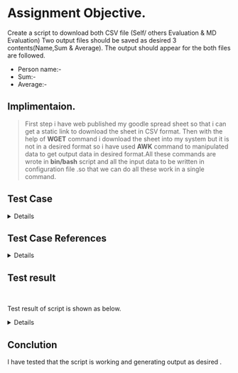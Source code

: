 #  Assignment Objective.

Create a script to download both CSV file (Self/ others Evaluation & MD Evaluation) 
Two output files should be saved as desired 3 contents(Name,Sum & Average).
The output should appear for the both files are followed.
- Person name:-
- Sum:-
- Average:-

## Implimentaion.
>First step i have web published my goodle spread sheet so that i can get a static link to download the sheet in CSV format. Then with the help of **WGET** command i download the sheet into my system but it is not in a desired format so i have used **AWK** command to manipulated data to get output data in desired format.All these commands are wrote in **bin/bash** script and all the input data to be written in configuration file .so that we can do all these work in a single command.  


## Test Case

 <details>
  
 |**SNo.** | **Test Case Description** |**Test Steps** | **Expected Result** | **Actual Result** | **Status** |
|:-----: | :-----: | :------: | :-----: | :-----: | :-----: |
| TEST 1 | Publishing google spreadsheet to get the download link | <ul> Steps To Be Followed <li>Publishd my sheet to the web </li><li>selected embed format as a CSV</li><li>Now Start Publishing and copy the link </li></ul> | Shoud get desired link in CSV format | Got the link successfully | Pass |
| TEST 2 | Declare variable into the config file so that the script can get data from config file and work from any path and system | <ul><li>Declaired config file path into script</li><li> Declaired all variables into config file</li></ul> | Script should run without any error | All variable passed script run successfully | Pass |
| TEST 3 | Dowlnload both file using **wget** command | The command will run two time to download both files.<br/>$WGET -nv "URL" -O "data.csv" | Acknowledgement of file download shoud be displayed | Fle downloaded message display | Pass |
| TEST 4|Script should get the column no. automatically | using CAT,AWK,TR,WC commands to get column no. of required data field.|Script automatically calculate the column number using the column name|Column number for Name and Average it is calculated automatically |pass|
| TEST 5 | Manipulating and save the data as per user requirement | Using **awk** command to manipulate data.& using different options NR ,FS<br/>NR is used to select range to be display and FS is useed to separated comma separated fields| Fileds shoud be seprated by ","<br/> All team member names should be displayed<br/> The Sum value automatic calculated.<br/>average filed should be displayed<br/>All data should also save as per user desired criteria | All data displayed and stored as expected | Pass |
| TEST 6 | Storing and Displaying the data | After manipulating data the data will display using **CAT** command and store in output data into the file using redirectional operator " > "| The output data should displayed and stored | Task done successfully | Pass |
</details>

## Test Case References
<details>
 | **S No** | **Description** | **TesT Snaps** |
 
 </details>
 
## Test result
<br/>

Test result of script is shown as below.
<details>
<img src="https://github.com/adsingh007/shell-script.md/blob/main/result.png" alt="Test result">
</details>

 
 ## Conclution
 
 I have tested that the script is working and generating output as desired .
 
 
 
 
 
 
 
 
